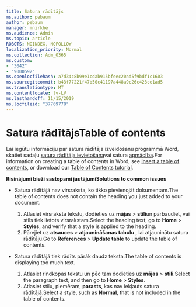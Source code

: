 ```yaml
---
title: Satura rādītājs
ms.author: pebaum
author: pebaum
manager: mnirkhe
ms.audience: Admin
ms.topic: article
ROBOTS: NOINDEX, NOFOLLOW
localization_priority: Normal
ms.collection: Adm_O365
ms.custom:
- "3042"
- "9000592"
ms.openlocfilehash: a7d34c8b99e1cdab915bfeec20ad5f9bdf1c1603
ms.sourcegitcommit: b43f77221f47b50c41197a448a9c26c423ce1ad5
ms.translationtype: MT
ms.contentlocale: lv-LV
ms.lasthandoff: 11/15/2019
ms.locfileid: "37769778"
---
```

# <a name="table-of-contents"></a><span data-ttu-id="815d1-102">Satura rādītājs</span><span class="sxs-lookup"><span data-stu-id="815d1-102">Table of contents</span></span>

<span data-ttu-id="815d1-103">Lai iegūtu informāciju par satura rādītāja izveidošanu programmā Word, skatiet sadaļu [satura rādītāja ievietošana](https://support.office.com/article/882e8564-0edb-435e-84b5-1d8552ccf0c0)vai satura [apmācība](https://go.microsoft.com/fwlink/?linkid=2065106).</span><span class="sxs-lookup"><span data-stu-id="815d1-103">For information on creating a table of contents in Word, see [Insert a table of contents](https://support.office.com/article/882e8564-0edb-435e-84b5-1d8552ccf0c0), or download our [Table of Contents tutorial](https://go.microsoft.com/fwlink/?linkid=2065106).</span></span>

<span data-ttu-id="815d1-104">**Risinājumi bieži sastopami jautājumi**</span><span class="sxs-lookup"><span data-stu-id="815d1-104">**Solutions to common issues**</span></span>

- <span data-ttu-id="815d1-105">Satura rādītājā nav virsraksta, ko tikko pievienojāt dokumentam.</span><span class="sxs-lookup"><span data-stu-id="815d1-105">The table of contents does not contain the heading you just added to your document.</span></span>
  1. <span data-ttu-id="815d1-106">Atlasiet virsraksta tekstu, dodieties uz **mājas** > **stili**un pārbaudiet, vai stils tiek lietots virsrakstam.</span><span class="sxs-lookup"><span data-stu-id="815d1-106">Select the heading text, go to **Home** > **Styles**, and verify that a style is applied to the heading.</span></span>
  2. <span data-ttu-id="815d1-107">Pārejiet uz **atsauces** > **atjaunināšanas tabulu** , lai atjauninātu satura rādītāju.</span><span class="sxs-lookup"><span data-stu-id="815d1-107">Go to **References** > **Update table** to update the table of contents.</span></span>

- <span data-ttu-id="815d1-108">Satura rādītājā tiek rādīts pārāk daudz teksta.</span><span class="sxs-lookup"><span data-stu-id="815d1-108">The table of contents is displaying too much text.</span></span> 
  1. <span data-ttu-id="815d1-109">Atlasiet rindkopas tekstu un pēc tam dodieties uz **mājas** > **stili**.</span><span class="sxs-lookup"><span data-stu-id="815d1-109">Select the paragraph text, and then go to **Home** > **Styles**.</span></span>
  2. <span data-ttu-id="815d1-110">Atlasiet stilu, piemēram, **parasts**, kas nav iekļauts satura rādītājā.</span><span class="sxs-lookup"><span data-stu-id="815d1-110">Select a style, such as **Normal**, that is not included in the table of contents.</span></span>
